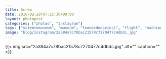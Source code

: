 ```yaml
---
title: Screw
date: 2016-02-28T07:26:30+00:00
layout: photopost
categories: ["photos", "instagram"]
tags: ["sciencemuseum", "museum", "leonardodavinci", "flight", "machines"]
image: "blog/instagram/2a384a7c78bac21578c7270477c4dbdc.jpg"
---
```


{{< img src="2a384a7c78bac21578c7270477c4dbdc.jpg" alt="" caption="" >}}



